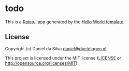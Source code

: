 # todo

This is a [Ratatui] app generated by the [Hello World template].

[Ratatui]: https://ratatui.rs
[Hello World Template]: https://github.com/ratatui/templates/tree/main/hello-world

## License

Copyright (c) Daniel da Silva <daniel@doetdingen.nl>

This project is licensed under the MIT license ([LICENSE] or <http://opensource.org/licenses/MIT>)

[LICENSE]: ./LICENSE
